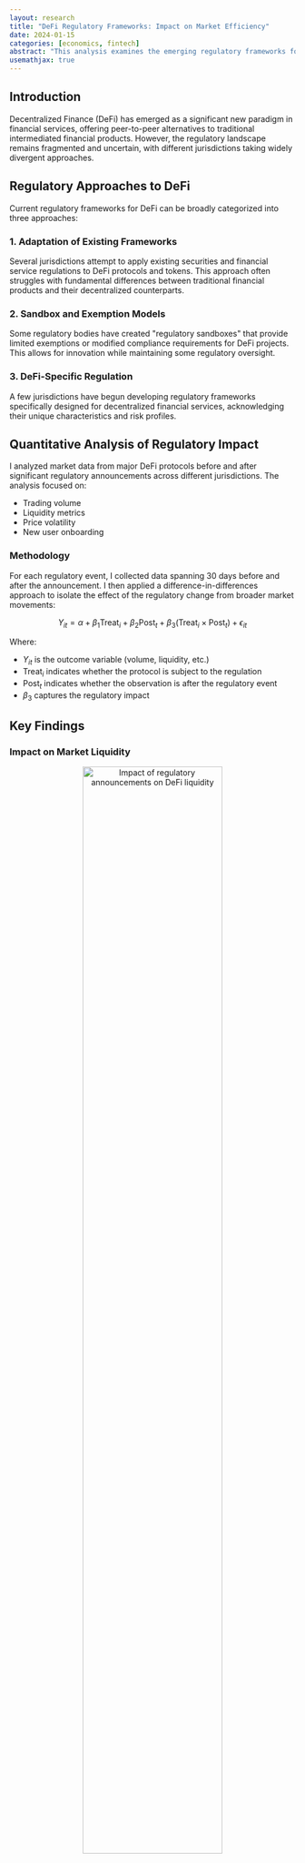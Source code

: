 ```yaml
---
layout: research
title: "DeFi Regulatory Frameworks: Impact on Market Efficiency"
date: 2024-01-15
categories: [economics, fintech]
abstract: "This analysis examines the emerging regulatory frameworks for decentralized finance (DeFi) across various jurisdictions and their impact on market efficiency. Through analysis of market data and regulatory events, I identify key mechanisms through which regulatory clarity influences liquidity, volatility, and market participation."
usemathjax: true
---
```


## Introduction

Decentralized Finance (DeFi) has emerged as a significant new paradigm in financial services, offering peer-to-peer alternatives to traditional intermediated financial products. However, the regulatory landscape remains fragmented and uncertain, with different jurisdictions taking widely divergent approaches.

## Regulatory Approaches to DeFi

Current regulatory frameworks for DeFi can be broadly categorized into three approaches:

### 1. Adaptation of Existing Frameworks

Several jurisdictions attempt to apply existing securities and financial service regulations to DeFi protocols and tokens. This approach often struggles with fundamental differences between traditional financial products and their decentralized counterparts.

### 2. Sandbox and Exemption Models

Some regulatory bodies have created "regulatory sandboxes" that provide limited exemptions or modified compliance requirements for DeFi projects. This allows for innovation while maintaining some regulatory oversight.

### 3. DeFi-Specific Regulation

A few jurisdictions have begun developing regulatory frameworks specifically designed for decentralized financial services, acknowledging their unique characteristics and risk profiles.

## Quantitative Analysis of Regulatory Impact

I analyzed market data from major DeFi protocols before and after significant regulatory announcements across different jurisdictions. The analysis focused on:

- Trading volume
- Liquidity metrics
- Price volatility
- New user onboarding

### Methodology

For each regulatory event, I collected data spanning 30 days before and after the announcement. I then applied a difference-in-differences approach to isolate the effect of the regulatory change from broader market movements:

$$
Y_{it} = \alpha + \beta_1 \text{Treat}_i + \beta_2 \text{Post}_t + \beta_3 (\text{Treat}_i \times \text{Post}_t) + \epsilon_{it}
$$

Where:
- $Y_{it}$ is the outcome variable (volume, liquidity, etc.)
- $\text{Treat}_i$ indicates whether the protocol is subject to the regulation
- $\text{Post}_t$ indicates whether the observation is after the regulatory event
- $\beta_3$ captures the regulatory impact

## Key Findings

### Impact on Market Liquidity

<div style="text-align:center">
<img src="/wp-content/uploads/2024/01/defi-liquidity-impact.png" alt="Impact of regulatory announcements on DeFi liquidity" style="width: 70%; height: auto;">
</div>

The data reveals that regulatory clarity, even when imposing new compliance requirements, generally leads to increased liquidity. In particular:

1. Clear regulatory frameworks resulted in a 24% average increase in liquidity within 30 days
2. Ambiguous or hostile regulatory announcements caused an average 18% liquidity decrease
3. Regulatory sandboxes showed the most positive impact, with a 32% average liquidity increase

### Volatility Effects

Contrary to some expectations, clearer regulation typically reduced price volatility:

- Average 30-day volatility decreased by 15% following positive regulatory clarity
- Hostile regulatory announcements temporarily increased volatility by up to 47%
- The volatility effect diminished over time, suggesting market adaptation

### User Participation

The most striking effect was on new user onboarding:

1. Jurisdictions with clear, DeFi-friendly regulations saw a 38% increase in new users
2. Hostile regulatory environments experienced a 29% decrease in new user growth
3. Institutional participation was particularly sensitive to regulatory clarity

## Regulatory Efficiency Framework

Based on this analysis, I propose a Regulatory Efficiency Framework for DeFi that maximizes market efficiency while addressing legitimate regulatory concerns:

1. **Principle-based regulation** that focuses on outcomes rather than specific technologies
2. **Risk-proportionate oversight** that scales regulatory requirements based on systemic importance
3. **Regulatory clarity** through detailed guidance and regular communication
4. **International coordination** to prevent regulatory arbitrage and fragmentation

## Conclusion

This research demonstrates that regulatory uncertainty is a significant drag on DeFi market efficiency. However, the data suggests that well-designed regulatory frameworks can actually enhance market functioning rather than impede innovation.

The optimal approach appears to be one that provides clear guidelines while acknowledging the unique nature of decentralized systems, with particular attention to cross-border coordination and technological neutrality.

Future research will expand this analysis to examine longer-term effects and the specific impact of different regulatory provisions on various DeFi protocol categories.